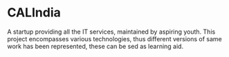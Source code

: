 # CALIndia
A startup providing all the IT services, maintained by aspiring youth.
This project encompasses various technologies, thus different versions of same work has been represented, these can be sed as learning aid.
